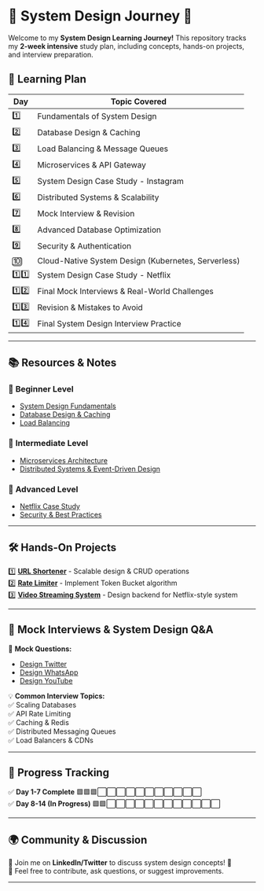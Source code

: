 # 📌 System Design Journey 🚀  

Welcome to my **System Design Learning Journey!** This repository tracks my **2-week intensive** study plan, including concepts, hands-on projects, and interview preparation.  

## 📅 Learning Plan  

| Day  | Topic Covered |
|------|--------------|
| 1️⃣  | Fundamentals of System Design  |
| 2️⃣  | Database Design & Caching  |
| 3️⃣  | Load Balancing & Message Queues  |
| 4️⃣  | Microservices & API Gateway  |
| 5️⃣  | System Design Case Study - Instagram  |
| 6️⃣  | Distributed Systems & Scalability  |
| 7️⃣  | Mock Interview & Revision  |
| 8️⃣  | Advanced Database Optimization  |
| 9️⃣  | Security & Authentication  |
| 🔟  | Cloud-Native System Design (Kubernetes, Serverless)  |
| 1️⃣1️⃣  | System Design Case Study - Netflix  |
| 1️⃣2️⃣  | Final Mock Interviews & Real-World Challenges  |
| 1️⃣3️⃣  | Revision & Mistakes to Avoid  |
| 1️⃣4️⃣  | Final System Design Interview Practice  |

---

## 📚 Resources & Notes  

### 📌 **Beginner Level**
- [System Design Fundamentals](./Beginner-Level/01-Fundamentals.md)
- [Database Design & Caching](./Beginner-Level/02-Database-Design-Caching.md)
- [Load Balancing](./Beginner-Level/03-Load-Balancing.md)

### 📌 **Intermediate Level**
- [Microservices Architecture](./Intermediate-Level/04-Microservices.md)
- [Distributed Systems & Event-Driven Design](./Intermediate-Level/05-Distributed-Systems.md)

### 📌 **Advanced Level**
- [Netflix Case Study](./Advanced-Level/06-Netflix-Case-Study.md)
- [Security & Best Practices](./Advanced-Level/07-Security-Best-Practices.md)

---

## 🛠️ Hands-On Projects  
1️⃣ **[URL Shortener](./Hands-On-Projects/URL-Shortener/)** - Scalable design & CRUD operations  
2️⃣ **[Rate Limiter](./Hands-On-Projects/Rate-Limiter/)** - Implement Token Bucket algorithm  
3️⃣ **[Video Streaming System](./Hands-On-Projects/Video-Streaming/)** - Design backend for Netflix-style system  

---

## 🎯 Mock Interviews & System Design Q&A  
📌 **Mock Questions:**  
- [Design Twitter](./Mock-Interviews/Twitter-System-Design.md)  
- [Design WhatsApp](./Mock-Interviews/WhatsApp-Architecture.md)  
- [Design YouTube](./Mock-Interviews/YouTube-System-Design.md)  

💡 **Common Interview Topics:**  
✅ Scaling Databases  
✅ API Rate Limiting  
✅ Caching & Redis  
✅ Distributed Messaging Queues  
✅ Load Balancers & CDNs  

---

## 🎯 Progress Tracking  
✅ **Day 1-7 Complete** 🟩🟩🟩⬜⬜⬜⬜⬜⬜⬜⬜⬜⬜⬜  
✅ **Day 8-14 (In Progress)** 🟩🟩⬜⬜⬜⬜⬜⬜⬜⬜⬜⬜⬜⬜  

---

## 🌍 Community & Discussion  
💬 Join me on **LinkedIn/Twitter** to discuss system design concepts! 🚀  
📌 Feel free to contribute, ask questions, or suggest improvements.  

---
